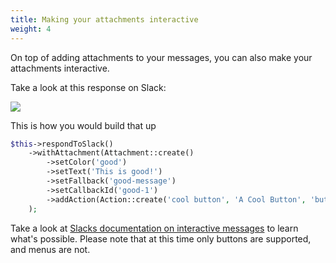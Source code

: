 ```yaml
---
title: Making your attachments interactive
weight: 4
---
```


On top of adding attachments to your messages, you can also make your attachments interactive. 

Take a look at this response on Slack:

<img src="../../images/buttons.png">

This is how you would build that up

```php
$this->respondToSlack()
    ->withAttachment(Attachment::create()
        ->setColor('good')
        ->setText('This is good!')
        ->setFallback('good-message')
        ->setCallbackId('good-1')
        ->addAction(Action::create('cool button', 'A Cool Button', 'button'))
    );
```

Take a look at [Slacks documentation on interactive messages](https://api.slack.com/interactive-messages) to learn what's possible. Please note that at this time only buttons are supported, and menus are not.
